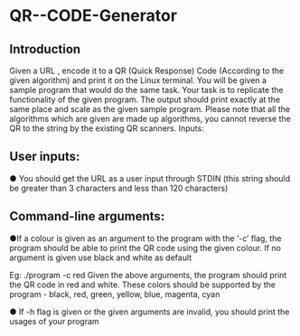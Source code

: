 # QR--CODE-Generator
## Introduction
Given a URL , encode it to a QR (Quick Response) Code (According to the given
algorithm) and print it on the Linux terminal. You will be given a sample program that would do
the same task. Your task is to replicate the functionality of the given program.
The output should print exactly at the same place and scale as the given sample
program.
Please note that all the algorithms which are given are made up algorithms, you cannot reverse
the QR to the string by the existing QR scanners.
Inputs:
## User inputs:
● You should get the URL as a user input through STDIN (this string should be greater
than 3 characters and less than 120 characters)

## Command-line arguments: 
●If a colour is given as an argument to the program with the ‘-c’ flag, the program should
be able to print the QR code using the given colour. If no argument is given use black
and white as default


Eg: ./program -c red
Given the above arguments, the program should print the QR code in red and white.
These colors should be supported by the program - black, red, green, yellow, blue,
magenta, cyan


● If -h flag is given or the given arguments are invalid, you should print the usages of your
program
